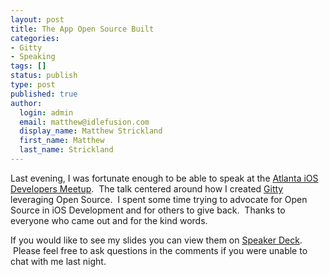 ```yaml
---
layout: post
title: The App Open Source Built
categories:
- Gitty
- Speaking
tags: []
status: publish
type: post
published: true
author:
  login: admin
  email: matthew@idlefusion.com
  display_name: Matthew Strickland
  first_name: Matthew
  last_name: Strickland
---
```

Last evening, I was fortunate enough to be able to speak at the [Atlanta iOS Developers Meetup](http://www.meetup.com/iosatlanta/events/104522872/).  The talk centered around how I created [Gitty](http://gittyapp.com) leveraging Open Source.  I spent some time trying to advocate for Open Source in iOS Development and for others to give back.  Thanks to everyone who came out and for the kind words.  

If you would like to see my slides you can view them on [Speaker Deck](https://speakerdeck.com/strickland/the-app-open-source-built).  Please feel free to ask questions in the comments if you were unable to chat with me last night.
